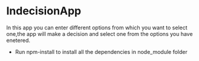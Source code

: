 # IndecisionApp
In this app you can enter different options from which you want to select one,the app will make a decision and select one from the options you have enetered.
<ul>
  <li>Run npm-install to install all the dependencies in node_module folder</li>
  </ul>
